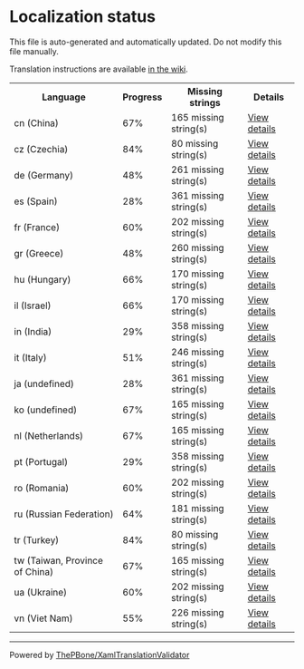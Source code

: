 # Localization status

This file is auto-generated and automatically updated. Do not modify this file manually.

Translation instructions are available [in the wiki](https://github.com/ThePBone/GalaxyBudsClient/wiki/3.-How-to-help-with-translations).

<table>
<tr><th>Language</th><th>Progress</th><th>Missing strings</th><th>Details</th></tr>
<tr><td>cn (China)</td><td>67%</td><td>165 missing string(s)</td><td><a href="cn.md">View details</a></td></tr>
<tr><td>cz (Czechia)</td><td>84%</td><td>80 missing string(s)</td><td><a href="cz.md">View details</a></td></tr>
<tr><td>de (Germany)</td><td>48%</td><td>261 missing string(s)</td><td><a href="de.md">View details</a></td></tr>
<tr><td>es (Spain)</td><td>28%</td><td>361 missing string(s)</td><td><a href="es.md">View details</a></td></tr>
<tr><td>fr (France)</td><td>60%</td><td>202 missing string(s)</td><td><a href="fr.md">View details</a></td></tr>
<tr><td>gr (Greece)</td><td>48%</td><td>260 missing string(s)</td><td><a href="gr.md">View details</a></td></tr>
<tr><td>hu (Hungary)</td><td>66%</td><td>170 missing string(s)</td><td><a href="hu.md">View details</a></td></tr>
<tr><td>il (Israel)</td><td>66%</td><td>170 missing string(s)</td><td><a href="il.md">View details</a></td></tr>
<tr><td>in (India)</td><td>29%</td><td>358 missing string(s)</td><td><a href="in.md">View details</a></td></tr>
<tr><td>it (Italy)</td><td>51%</td><td>246 missing string(s)</td><td><a href="it.md">View details</a></td></tr>
<tr><td>ja (undefined)</td><td>28%</td><td>361 missing string(s)</td><td><a href="ja.md">View details</a></td></tr>
<tr><td>ko (undefined)</td><td>67%</td><td>165 missing string(s)</td><td><a href="ko.md">View details</a></td></tr>
<tr><td>nl (Netherlands)</td><td>67%</td><td>165 missing string(s)</td><td><a href="nl.md">View details</a></td></tr>
<tr><td>pt (Portugal)</td><td>29%</td><td>358 missing string(s)</td><td><a href="pt.md">View details</a></td></tr>
<tr><td>ro (Romania)</td><td>60%</td><td>202 missing string(s)</td><td><a href="ro.md">View details</a></td></tr>
<tr><td>ru (Russian Federation)</td><td>64%</td><td>181 missing string(s)</td><td><a href="ru.md">View details</a></td></tr>
<tr><td>tr (Turkey)</td><td>84%</td><td>80 missing string(s)</td><td><a href="tr.md">View details</a></td></tr>
<tr><td>tw (Taiwan, Province of China)</td><td>67%</td><td>165 missing string(s)</td><td><a href="tw.md">View details</a></td></tr>
<tr><td>ua (Ukraine)</td><td>60%</td><td>202 missing string(s)</td><td><a href="ua.md">View details</a></td></tr>
<tr><td>vn (Viet Nam)</td><td>55%</td><td>226 missing string(s)</td><td><a href="vn.md">View details</a></td></tr>

</table>

__________

Powered by [ThePBone/XamlTranslationValidator](https://github.com/ThePBone/XamlTranslationValidator)